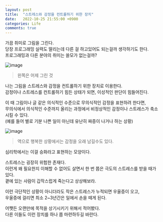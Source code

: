 ```yaml
---
layout: post
title:  "스트레스와 감정을 컨트롤하기 위한 장치"
date:   2022-10-25 21:55:00 +0900
categories: Life
comments: true
---
```

가끔 취미로 그림을 그린다.  
당장 프로그래밍 실력도 딸리는데 다른 걸 하고있어도 되는걸까 생각하기도 한다.  
프로그래밍과 다른 분야의 취미는 쓸모가 없는걸까?  

![image](https://user-images.githubusercontent.com/44316628/197797400-2d4ac402-1253-4aaf-8786-8ac63b8b1bb9.png)  
> 왼쪽은 어제 그린 것  

나는 그림을 스트레스와 감정을 컨트롤하기 위한 장치로 이용한다.  
감정이나 스트레스를 컨트롤하기 힘든 상태가 되면, 이성적인 판단이 힘들어진다.  

이 때 그림이나 글 같은 의식적인 수준으로 무의식적인 감정을 표현하려 한다면,  
무의식에서 의식적인 수준까지 올리는 과정에서 비정상적인 감정이나 스트레스가 축소시킬 수 있다.  
(예를 들어 별로 기분 나쁜 일이 아닌데 유난히 짜증이 나거나 하는 상황)  

![image](https://user-images.githubusercontent.com/44316628/197793873-17e7db38-d1b0-4f1c-befb-765de06fd661.png)  
> 역으로 행복한 상황에서는 감정을 오래 남길수도 있다.

심리학에서는 이걸 승화라고 표현하는 모양이다.  

스트레스는 굉장히 위험한 존재다.  
이런게 왜 필요한지 이해할 수 없어도 살면서 한 번 쯤은 극도의 스트레스를 받을 때가 있다.  
곁에 있는 사람이 갑작스럽게 죽는다고 상상해보라.  

이런 극단적인 상황이 아니더라도 작은 스트레스가 누적되면 우울증이 오고,  
우울증에 걸리면 최소 2~3년간은 일에서 손을 떼게 된다.  

어쨋든 오랜만에 목적을 상기시키기 위해서 적어봤다.  
다른 이들도 이런 장치를 하나 쯤 마련하두길 바란다.  
